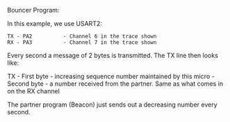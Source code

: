 Bouncer Program:

In this example, we use USART2:

    TX - PA2          - Channel 6 in the trace shown
    RX - PA3          - Channel 7 in the trace shown
    
Every second a message of 2 bytes is transmitted. The TX line then looks like:

TX
    - First byte - increasing sequence number maintained by this micro
    - Second byte - a number received from the partner. Same as what comes in on the RX channel

The partner program (Beacon) just sends out a decreasing number every second.
